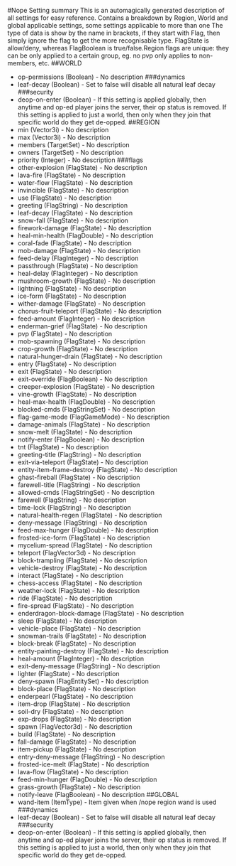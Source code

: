 #Nope Setting summary
This is an automagically generated description of all settings for easy reference.
Contains a breakdown by Region, World and global applicable settings, some settings applicable to more than one
The type of data is show by the name in brackets, if they start with Flag, then simply ignore the flag to get the more recognisable type. FlagState is allow/deny, whereas FlagBoolean is true/false.Region flags are unique: they can be only applied to a certain group, eg. no pvp only applies to non-members, etc.
##WORLD
* op-permissions (Boolean) - No description
###dynamics
* leaf-decay (Boolean) - Set to false will disable all natural leaf decay
###security
* deop-on-enter (Boolean) - If this setting is applied globally, then anytime and op-ed player joins the server, their op status is removed. If this setting is applied to just a world, then only when they join that specific world do they get de-opped.
##REGION
* min (Vector3i) - No description
* max (Vector3i) - No description
* members (TargetSet) - No description
* owners (TargetSet) - No description
* priority (Integer) - No description
###flags
* other-explosion (FlagState) - No description
* lava-fire (FlagState) - No description
* water-flow (FlagState) - No description
* invincible (FlagState) - No description
* use (FlagState) - No description
* greeting (FlagString) - No description
* leaf-decay (FlagState) - No description
* snow-fall (FlagState) - No description
* firework-damage (FlagState) - No description
* heal-min-health (FlagDouble) - No description
* coral-fade (FlagState) - No description
* mob-damage (FlagState) - No description
* feed-delay (FlagInteger) - No description
* passthrough (FlagState) - No description
* heal-delay (FlagInteger) - No description
* mushroom-growth (FlagState) - No description
* lightning (FlagState) - No description
* ice-form (FlagState) - No description
* wither-damage (FlagState) - No description
* chorus-fruit-teleport (FlagState) - No description
* feed-amount (FlagInteger) - No description
* enderman-grief (FlagState) - No description
* pvp (FlagState) - No description
* mob-spawning (FlagState) - No description
* crop-growth (FlagState) - No description
* natural-hunger-drain (FlagState) - No description
* entry (FlagState) - No description
* exit (FlagState) - No description
* exit-override (FlagBoolean) - No description
* creeper-explosion (FlagState) - No description
* vine-growth (FlagState) - No description
* heal-max-health (FlagDouble) - No description
* blocked-cmds (FlagStringSet) - No description
* flag-game-mode (FlagGameMode) - No description
* damage-animals (FlagState) - No description
* snow-melt (FlagState) - No description
* notify-enter (FlagBoolean) - No description
* tnt (FlagState) - No description
* greeting-title (FlagString) - No description
* exit-via-teleport (FlagState) - No description
* entity-item-frame-destroy (FlagState) - No description
* ghast-fireball (FlagState) - No description
* farewell-title (FlagString) - No description
* allowed-cmds (FlagStringSet) - No description
* farewell (FlagString) - No description
* time-lock (FlagString) - No description
* natural-health-regen (FlagState) - No description
* deny-message (FlagString) - No description
* feed-max-hunger (FlagDouble) - No description
* frosted-ice-form (FlagState) - No description
* mycelium-spread (FlagState) - No description
* teleport (FlagVector3d) - No description
* block-trampling (FlagState) - No description
* vehicle-destroy (FlagState) - No description
* interact (FlagState) - No description
* chess-access (FlagState) - No description
* weather-lock (FlagState) - No description
* ride (FlagState) - No description
* fire-spread (FlagState) - No description
* enderdragon-block-damage (FlagState) - No description
* sleep (FlagState) - No description
* vehicle-place (FlagState) - No description
* snowman-trails (FlagState) - No description
* block-break (FlagState) - No description
* entity-painting-destroy (FlagState) - No description
* heal-amount (FlagInteger) - No description
* exit-deny-message (FlagString) - No description
* lighter (FlagState) - No description
* deny-spawn (FlagEntitySet) - No description
* block-place (FlagState) - No description
* enderpearl (FlagState) - No description
* item-drop (FlagState) - No description
* soil-dry (FlagState) - No description
* exp-drops (FlagState) - No description
* spawn (FlagVector3d) - No description
* build (FlagState) - No description
* fall-damage (FlagState) - No description
* item-pickup (FlagState) - No description
* entry-deny-message (FlagString) - No description
* frosted-ice-melt (FlagState) - No description
* lava-flow (FlagState) - No description
* feed-min-hunger (FlagDouble) - No description
* grass-growth (FlagState) - No description
* notify-leave (FlagBoolean) - No description
##GLOBAL
* wand-item (ItemType) - Item given when /nope region wand is used
###dynamics
* leaf-decay (Boolean) - Set to false will disable all natural leaf decay
###security
* deop-on-enter (Boolean) - If this setting is applied globally, then anytime and op-ed player joins the server, their op status is removed. If this setting is applied to just a world, then only when they join that specific world do they get de-opped.
